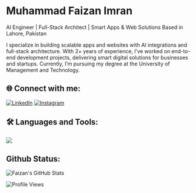 # Muhammad Faizan Imran
AI Engineer | Full-Stack Architect | Smart Apps & Web Solutions
Based in Lahore, Pakistan

I specialize in building scalable apps and websites with AI integrations and full-stack architecture. With 2+ years of experience, I’ve worked on end-to-end development projects, delivering smart digital solutions for businesses and startups. Currently, I’m pursuing my degree at the University of Management and Technology.
## 🌐 Connect with me:
[![LinkedIn](https://img.shields.io/badge/LinkedIn-Connect-0A66C2?style=for-the-badge&logo=linkedin&logoColor=white)](https://www.linkedin.com/in/faizan-imran-5a9ab9375/)
[![Instagram](https://img.shields.io/badge/Instagram-Profile-E4405F?style=for-the-badge&logo=instagram&logoColor=white)](https://instagram.com/your_username)
## 🛠️ Languages and Tools:<p align="center">
  <a href="https://skillicons.dev">
    <img src="https://skillicons.dev/icons?i=github,dart,cpp,docker,flutter,git" />
  </a>
</p>

## Github Status:

![Faizan's GitHub Stats](https://github-readme-stats.vercel.app/api?username=FaizanImran-blip&show_icons=true&hide=prs,issues,contribs&theme=tokyonight)

![Profile Views](https://komarev.com/ghpvc/?username=junaidjameel&color=blue)
